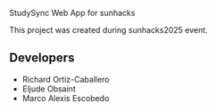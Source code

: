StudySync Web App for sunhacks

This project was created during sunhacks2025 event.

Developers
----------

- Richard Ortiz-Caballero
- Eljude Obsaint 
- Marco Alexis Escobedo
